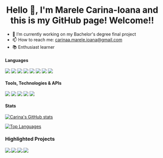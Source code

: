 <h1 align="center"> Hello 👋, I'm Marele Carina-Ioana and this is my GitHub page! Welcome!! </h1>

- 📝 I’m currently working on my Bachelor's degree final project
- 📫 How to reach me: carinaa.marele.ioana@gmail.com
- 📚 Enthusiast learner

#### Languages


![](https://img.shields.io/badge/C++-informational?style=flat&logo=c%2B%2B&logoColor=4d78c4&labelColor=dbdbdb)
![](https://img.shields.io/badge/C-informational?style=flat&logo=c&logoColor=001c96&labelColor=dbdbdb)
![](https://img.shields.io/badge/Java-jdk10&minus;15,%20JavaFX-informational?style=flat&logo=java&logoColor=c76d00&labelColor=dbdbdb)
![](https://img.shields.io/badge/python-3.6,3.8,3.9,3.10-informational?style=flat&logo=python&logoColor=0d4503&labelColor=dbdbdb)
![](https://img.shields.io/badge/SQL-MySQL,%20OracleSQL,%20SQLite3,%20MongoDB-informational?style=flat&logo=mariadb&logoColor=blue&labelColor=dbdbdb)
![](https://img.shields.io/badge/LaTeX-informational?style=flat&logo=latex&logoColor=0d4503&labelColor=dbdbdb)
![](https://img.shields.io/badge/HTML-5-informational?style=flat&logo=html5&logoColor=fc8c03&labelColor=dbdbdb)
![](https://img.shields.io/badge/CSS-3-informational?style=flat&logo=css3&logoColor=blue&labelColor=dbdbdb)


#### Tools, Technologies & APIs

![](https://img.shields.io/badge/OpenGL-informational?style=flat&logo=opengl&logoColor=red&labelColor=dbdbdb)
![](https://img.shields.io/badge/jupyter-informational?style=flat&logo=opengl&logoColor=red&labelColor=dbdbdb)
![](https://img.shields.io/badge/git-informational?style=flat&logo=git&logoColor=orange&labelColor=dbdbdb)
![](https://img.shields.io/badge/Jira-informational?style=flat&logo=atlassian&logoColor=blue&labelColor=dbdbdb)
![](https://img.shields.io/badge/Blender-informational?style=flat&logo=blender&logoColor=blue&labelColor=dbdbdb)



#### Stats

[![Carina's GitHub stats](https://github-readme-stats.vercel.app/api?username=carinamarele&count_private=true&show_icons=true&theme=dracula)](https://github.com/anuraghazra/github-readme-stats)

[![Top Languages](https://github-readme-stats.vercel.app/api/top-langs/?username=carinamarele&?count_private=true&langs_count=8&layout=compact&theme=dracula&exclude_repo=AR_DR_IMR_LPN)](https://github.com/anuraghazra/github-readme-stats)


### Highlighted Projects

<a href = "https://github.com/carinamarele/Flow-Free-Solver">
  <img src = "https://github-readme-stats.vercel.app/api/pin/?username=carinamarele&repo=Flow-Free-Solver&theme=dracula&hide_border" align = "center" />
</a>

<a href = "https://github.com/carinamarele/Advanced_Programming">
  <img src = "https://github-readme-stats.vercel.app/api/pin/?username=carinamarele&repo=Advanced_Programming&theme=dracula&hide_border" align = "center" />
</a>

<a href = "https://github.com/carinamarele/4-In-a-Row">
  <img src = "https://github-readme-stats.vercel.app/api/pin/?username=carinamarele&repo=4-In-a-Row&theme=dracula&hide_border" align = "center" />
</a>

<a href = "https://github.com/carinamarele/Ivy-Makeup-WebPage"> 
  <img src = "https://github-readme-stats.vercel.app/api/pin/?username=carinamarele&repo=Ivy-Makeup-WebPage&theme=dracula&hide_border" align = "center" />
</a>



<!--
**carinamarele/CarinaMarele** is a ✨ _special_ ✨ repository because its `README.md` (this file) appears on your GitHub profile.

Here are some ideas to get you started:

- 🔭 I’m currently working on ...
- 🌱 I’m currently learning ...
- 👯 I’m looking to collaborate on ...
- 🤔 I’m looking for help with ...
- 💬 Ask me about ...
- 📫 How to reach me: ...
- 😄 Pronouns: ...
- ⚡ Fun fact: ...
-->
